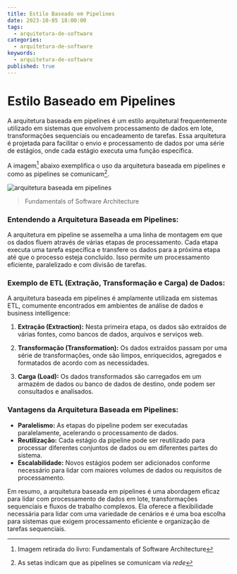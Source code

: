 ```yaml
---
title: Estilo Baseado em Pipelines
date: 2023-10-05 18:00:00
tags:
  - arquitetura-de-software
categories:
  - arquitetura-de-software
keywords:
  - arquitetura-de-software
published: true
---
```

# Estilo Baseado em Pipelines

A arquitetura baseada em pipelines é um estilo arquitetural frequentemente utilizado em sistemas que envolvem processamento de dados em lote, transformações sequenciais ou encadeamento de tarefas. Essa arquitetura é projetada para facilitar o envio e processamento de dados por uma série de estágios, onde cada estágio executa uma função específica.

A imagem[^image] abaixo exemplifica o uso da arquitetura baseada em pipelines e como as pipelines se comunicam[^network].

 [^network]: As setas indicam que as pipelines se comunicam via *rede*
 [^image]: Imagem retirada do livro: Fundamentals of Software Architecture

![arquitetura baseada em pipelines](../_files/20231017105747.png)
> Fundamentals of Software Architecture

### **Entendendo a Arquitetura Baseada em Pipelines:**

A arquitetura em pipeline se assemelha a uma linha de montagem em que os dados fluem através de várias etapas de processamento. Cada etapa executa uma tarefa específica e transfere os dados para a próxima etapa até que o processo esteja concluído. Isso permite um processamento eficiente, paralelizado e com divisão de tarefas.

### **Exemplo de ETL (Extração, Transformação e Carga) de Dados:**

A arquitetura baseada em pipelines é amplamente utilizada em sistemas ETL, comumente encontrados em ambientes de análise de dados e business intelligence:

1. **Extração (Extraction):** Nesta primeira etapa, os dados são extraídos de várias fontes, como bancos de dados, arquivos e serviços web.

2. **Transformação (Transformation):** Os dados extraídos passam por uma série de transformações, onde são limpos, enriquecidos, agregados e formatados de acordo com as necessidades.

3. **Carga (Load):** Os dados transformados são carregados em um armazém de dados ou banco de dados de destino, onde podem ser consultados e analisados.

### **Vantagens da Arquitetura Baseada em Pipelines:**

- **Paralelismo:** As etapas do pipeline podem ser executadas paralelamente, acelerando o processamento de dados.
- **Reutilização:** Cada estágio da pipeline pode ser reutilizado para processar diferentes conjuntos de dados ou em diferentes partes do sistema.
- **Escalabilidade:** Novos estágios podem ser adicionados conforme necessário para lidar com maiores volumes de dados ou requisitos de processamento.


Em resumo, a arquitetura baseada em pipelines é uma abordagem eficaz para lidar com processamento de dados em lote, transformações sequenciais e fluxos de trabalho complexos. Ela oferece a flexibilidade necessária para lidar com uma variedade de cenários e é uma boa escolha para sistemas que exigem processamento eficiente e organização de tarefas sequenciais.